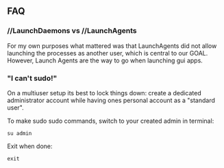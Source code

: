 ## FAQ


### //LaunchDaemons vs //LaunchAgents

For my own purposes what mattered was that LaunchAgents did not allow launching the processes as another user, which is central to our GOAL.
However, Launch Agents are the way to go when launching gui apps.


### "I can't sudo!"

On a multiuser setup its best to lock things down: 
create a dedicated administrator account while having ones personal account as a "standard user".

To make sudo sudo commands, switch to your created admin in terminal:

`su admin`

Exit when done:

`exit`
